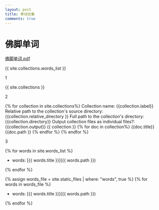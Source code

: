 ```yaml
---
layout: post
title: 单词合集
comments: true
---
```


# 佛脚单词

[佛脚单词.pdf](/attachment/佛脚单词.pdf)

{{ site.collections.words_list }}

1

{{ site.collections }}

2


{% for collection in site.collections%}
 Collection name: {{collection.label}} 
 Relative path to the collection's source directory: {{collection.relative_directory }}
 Full path to the collection's directory: {{collection.directory}}
 Output collection files as individual files?: {{collection.output}}
 {{ collection }}
 {% for doc in collection%}
  {{doc.title}}
  {{doc.path }}
 {% endfor %}
{% endfor %}

3

{% for words in site.words_list %}

* words: [{{ words.title }}]({{ words.path }})

{% endfor %}

{% assign words_file = site.static_files | where: "words", true %}
{% for words in words_file %}

* words: [{{ words.title }}]({{ words.path }})

{% endfor %}